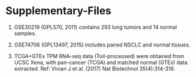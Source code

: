 # Supplementary-Files
1. GSE30219 (GPL570, 2011) contains 293 lung tumors and 14 normal samples.



2. GSE74706 (GPL13497, 2015) includes paired NSCLC and normal tissues.





3. TCGA+GTEx TPM RNA-seq data (Toil-processed) were obtained from UCSC Xena, with pan-cancer (TCGA) and matched normal (GTEx) data extracted.   Ref: Vivian J et al. (2017) Nat Biotechnol 35(4):314-316.
